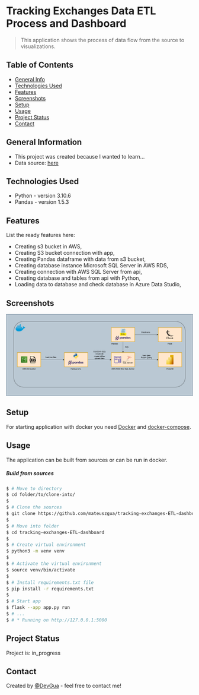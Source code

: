 # Tracking Exchanges Data ETL Process and Dashboard
> This application shows the process of data flow from the source to visualizations. 


## Table of Contents
* [General Info](#general-information)
* [Technologies Used](#technologies-used)
* [Features](#features)
* [Screenshots](#screenshots)
* [Setup](#setup)
* [Usage](#usage)
* [Project Status](#project-status)
* [Contact](#contact)

## General Information
- This project was created because I wanted to learn...
- Data source: [here](https://www.kaggle.com/datasets/mattiuzc/stock-exchange-data?select=indexProcessed.csv)


## Technologies Used
- Python - version 3.10.6
- Pandas - version 1.5.3

## Features
List the ready features here:
- Creating s3 bucket in AWS,
- Creating S3 bucket connection with app,
- Creating Pandas dataframe with data from s3 bucket,
- Creating database instance Microsoft SQL Server in AWS RDS,
- Creating connection with AWS SQL Server from api,
- Creating database and tables from api with Python,
- Loading data to database and check database in Azure Data Studio,

## Screenshots
![Example screenshot](/app/static/func-diagram.png)

## Setup
For starting application with docker you need [Docker](https://docs.docker.com/get-docker/) and [docker-compose](https://docs.docker.com/compose/install/).


## Usage
The application can be built from sources or can be run in docker.

##### Build from sources
```bash
$ # Move to directory
$ cd folder/to/clone-into/
$
$ # Clone the sources
$ git clone https://github.com/mateuszgua/tracking-exchanges-ETL-dashboard.git
$
$ # Move into folder
$ cd tracking-exchanges-ETL-dashboard
$
$ # Create virtual environment
$ python3 -m venv venv
$
$ # Activate the virtual environment
$ source venv/bin/activate
$
$ # Install requirements.txt file
$ pip install -r requirements.txt
$
$ # Start app
$ flask --app app.py run
$ # ...
$ # * Running on http://127.0.0.1:5000 
```


## Project Status
Project is: in_progress



## Contact
Created by [@DevGua](https://devgua-portfolio.web.app/) - feel free to contact me!
